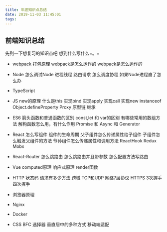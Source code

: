 ```yaml
---
title: 年底知识点总结
date: 2019-11-03 11:45:01
tags:
---
```


## 前端知识总结

先列一下想复习的知识点吧 想到什么写什么=。=
+   webpack
        打包原理
        webpack是怎么运作的
        webpack是怎么运作的
+   Node
        怎么调试Node
        进程线程
        路由请求
        怎么调度协程
        如果Node进程崩了怎么办
+   TypeScript
+   JS
        new的原理
        什么是this
        实现bind
        实现apply
        实现call
        实现new
        instanceof
        Object.defineProperty
        Proxy
        原型链
        继承

+   ES6
        箭头函数和普通函数的区别
        const,let 和 var的区别
        有哪些常用的数组方法
        解构函数怎么用，有什么作用
        Promise 和 Async 和 Generator
+   React
        怎么写组件
        组件的生命周期
        父子组件怎么传递属性给子组件
        子组件怎么触发父组件的方法
        爷孙组件怎么传递属性和调用方法
        ReactHook
        Redux
        Mobx
+   React-Router
        怎么跳路由
        怎么跳路由并且带参数
        怎么配置方法写路由
+   Vue
        computed原理
        响应式原理
        render函数
+   HTTP
        状态码
        请求有多少方法
        跨域
        TCP和UDP
        网络7层协议
        HTTPS
        3次握手四次挥手
+   浏览器原理 
+   Nginx
+   Docker
+   CSS
        BFC
        选择器
        垂直居中的多种方式
        移动端适配